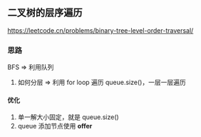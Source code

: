## 二叉树的层序遍历

<https://leetcode.cn/problems/binary-tree-level-order-traversal/>

### 思路

BFS => 利用队列

1. 如何分层 => 利用 for loop 遍历 queue.size()，一层一层遍历

#### 优化

1. 单一解大小固定，就是 queue.size()
2. queue 添加节点使用 **offer**
